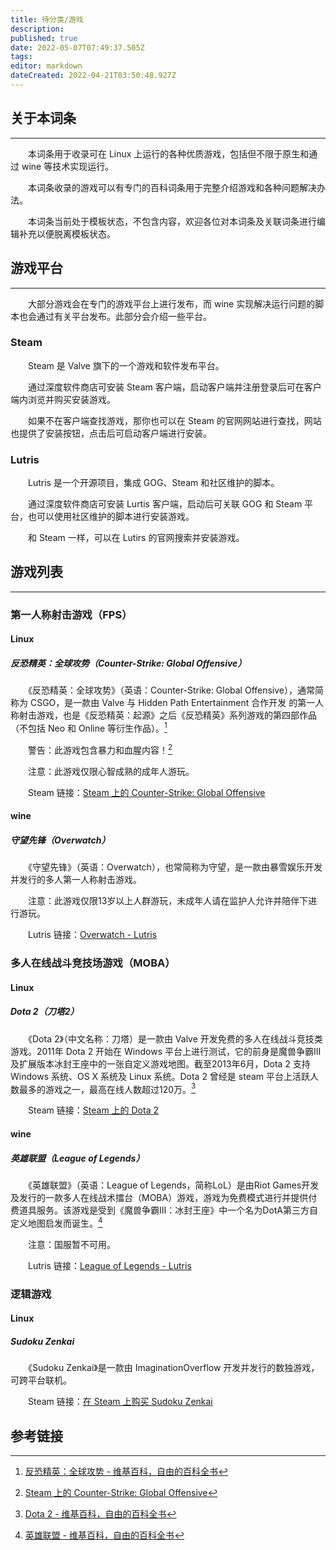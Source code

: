 ```yaml
---
title: 待分类/游戏
description: 
published: true
date: 2022-05-07T07:49:37.505Z
tags: 
editor: markdown
dateCreated: 2022-04-21T03:50:48.927Z
---
```


## 关于本词条
---
　　本词条用于收录可在 Linux 上运行的各种优质游戏，包括但不限于原生和通过 wine 等技术实现运行。

　　本词条收录的游戏可以有专门的百科词条用于完整介绍游戏和各种问题解决办法。

　　本词条当前处于模板状态，不包含内容，欢迎各位对本词条及关联词条进行编辑补充以便脱离模板状态。

## 游戏平台
---
　　大部分游戏会在专门的游戏平台上进行发布，而 wine 实现解决运行问题的脚本也会通过有关平台发布。此部分会介绍一些平台。

### Steam

　　Steam 是 Valve 旗下的一个游戏和软件发布平台。

　　通过深度软件商店可安装 Steam 客户端，启动客户端并注册登录后可在客户端内浏览并购买安装游戏。

　　如果不在客户端查找游戏，那你也可以在 Steam 的官网网站进行查找，网站也提供了安装按钮，点击后可启动客户端进行安装。

### Lutris

　　Lutris 是一个开源项目，集成 GOG、Steam 和社区维护的脚本。

　　通过深度软件商店可安装 Lurtis 客户端，启动后可关联 GOG 和 Steam 平台，也可以使用社区维护的脚本进行安装游戏。

　　和 Steam 一样，可以在 Lutirs 的官网搜索并安装游戏。

## 游戏列表
---
### 第一人称射击游戏（FPS）
#### Linux

##### 反恐精英：全球攻势（Counter-Strike: Global Offensive）
　　《反恐精英：全球攻势》（英语：Counter-Strike: Global Offensive），通常简称为 CSGO，是一款由 Valve 与 Hidden Path Entertainment 合作开发 的第一人称射击游戏，也是《反恐精英：起源》之后《反恐精英》系列游戏的第四部作品（不包括 Neo 和 Online 等衍生作品）。[^反恐精英：全球攻势介绍]

[^反恐精英：全球攻势介绍]: [反恐精英：全球攻势 - 维基百科，自由的百科全书](https://zh.wikipedia.org/wiki/%E5%8F%8D%E6%81%90%E7%B2%BE%E8%8B%B1%EF%BC%9A%E5%85%A8%E7%90%83%E6%94%BB%E5%8A%BF)

　　警告：此游戏包含暴力和血腥内容！[^反恐精英：全球攻势警告]

[^反恐精英：全球攻势警告]: [Steam 上的 Counter-Strike: Global Offensive](https://store.steampowered.com/app/730/CounterStrike_Global_Offensive/)

　　注意：此游戏仅限心智成熟的成年人游玩。

　　Steam 链接：[Steam 上的 Counter-Strike: Global Offensive](https://store.steampowered.com/app/730/CounterStrike_Global_Offensive/)

#### wine

##### 守望先锋（Overwatch）
　　《守望先锋》（英语：Overwatch），也常简称为守望，是一款由暴雪娱乐开发并发行的多人第一人称射击游戏。 

　　注意：此游戏仅限13岁以上人群游玩，未成年人请在监护人允许并陪伴下进行游玩。

　　Lutris 链接：[Overwatch - Lutris](https://lutris.net/games/overwatch/)

### 多人在线战斗竞技场游戏（MOBA）
#### Linux

##### Dota 2（刀塔2）
　　《Dota 2》（中文名称：刀塔）是一款由 Valve 开发免费的多人在线战斗竞技类游戏。2011年 Dota 2 开始在 Windows 平台上进行测试，它的前身是魔兽争霸III及扩展版本冰封王座中的一张自定义游戏地图。截至2013年6月，Dota 2 支持 Windows 系统、OS X 系统及 Linux 系统。Dota 2 曾经是 steam 平台上活跃人数最多的游戏之一，最高在线人数超过120万。[^Dota_2_介绍]

[^Dota_2_介绍]: [Dota 2 - 维基百科，自由的百科全书](https://zh.wikipedia.org/wiki/Dota_2)

　　Steam 链接：[Steam 上的 Dota 2](https://store.steampowered.com/app/570/Dota_2/)

#### wine

##### 英雄联盟（League of Legends）
　　《英雄联盟》（英语：League of Legends，简称LoL）是由Riot Games开发及发行的一款多人在线战术擂台（MOBA）游戏，游戏为免费模式进行并提供付费道具服务。该游戏是受到《魔兽争霸III：冰封王座》中一个名为DotA第三方自定义地图启发而诞生。[^英雄联盟介绍]

[^英雄联盟介绍]: [英雄联盟 - 维基百科，自由的百科全书](https://zh.wikipedia.org/wiki/%E8%8B%B1%E9%9B%84%E8%81%94%E7%9B%9F)

　　注意：国服暂不可用。

　　Lutris 链接：[League of Legends - Lutris](https://lutris.net/games/league-of-legends/)

### 逻辑游戏
#### Linux

##### Sudoku Zenkai
　　《Sudoku Zenkai》是一款由 ImaginationOverflow 开发并发行的数独游戏，可跨平台联机。

　　Steam 链接：[在 Steam 上购买 Sudoku Zenkai](https://store.steampowered.com/app/809850/Sudoku_Zenkai/)

## 参考链接